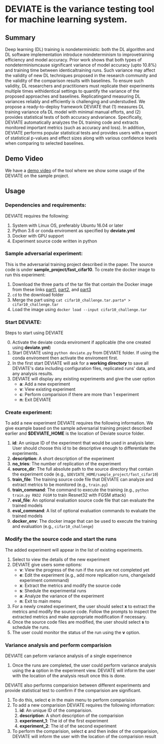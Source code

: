 # DEVIATE is the variance testing tool for machine learning system.

## Summary
Deep learning (DL) training is nondeterministic: both the DL algorithm and DL software implementation introduce nondeterminism to improvetraining  efficiency  and  model  accuracy.    Prior work shows  that both types  of nondeterminismcause significant variance of model accuracy (upto  10.8%)  and  training  time  between  identicaltraining runs.  Such variance may affect the validity of new DL techniques proposed in the research community and the validity of the comparison  results  with  baselines.   To  ensure  such validity,  DL  researchers  and  practitioners  must replicate  their  experiments  multiple  times  withidentical settings to quantify the variance of the proposed approaches and baselines.  Replicatingand  measuring  DL  variances  reliably  and  efficiently is challenging and understudied. We propose a ready-to-deploy framework DEVIATE  that  (1)  measures  DL  training  variance  ofa  DL  model  with  minimal  manual  efforts,  and (2) provides statistical tests of both accuracy andvariance.  Specifically, DEVIATE automatically analyzes the DL training code and extracts monitored  important  metrics  (such  as  accuracy  and loss).   In addition,  DEVIATE performs popular statistical tests and provides users with a report of statistical p-values and effect sizes along with various confidence levels when comparing to selected baselines.

## Demo Video
We have a [demo video](youtube.com/watch?v=OjOkLMlMt08) of the tool where we show some usage of the DEVIATE on the sample project.

## Usage

### Dependencies and requirements:

DEVIATE requires the following:

1. System with Linux OS, preferably Ubuntu 16.04 or later
2. Python 3.6 or conda enviroment as specified by **deviate.yml**
3. Docker with GPU support
4. Experiment source code written in python


### Sample adversarial experiment:

This is the adversarial training project described in the paper. The source code is under **sample_project/fast_cifar10**.
To create the docker image to run this experiment:

1. Download the three parts of the tar file that contain the Docker image from these links [part1](https://github.com/hvpham/deviate/releases/download/v0.1/cifar10_challenge.tar.partaa), [part2](https://github.com/hvpham/deviate/releases/download/v0.1/cifar10_challenge.tar.partab), and [part3](https://github.com/hvpham/deviate/releases/download/v0.1/cifar10_challenge.tar.partac)
2. `cd` to the download folder
3. Merge the part using `cat cifar10_challenge.tar.parta* > cifar10_challenge.tar`
4. Load the image using `docker load --input cifar10_challenge.tar`


### Start DEVIATE:

Steps to start using DEVIATE

0. Activate the deviate conda enviroment if applicable (the one created using **deviate.yml**)
1. Start DEVIATE using `python deviate.py` from DEVIATE folder. If using the conda enviroment then activate the enviroment first.
2. In the first start DEVIATE will ask for a **working directory** to save all DEVIATE's data including configuration files, replicated runs' data, and any analysis results.
3. DEVIATE will display any existing experiments and give the user option 
    * **a**: Add a new experiment
    * **v**: View existing experiment
    * **c**: Perform comparision if there are more than 1 experiment
    * **n**: Exit DEVIATE


### Create experiment:

To add a new experiment DEVIATE requires the following information.
We give example based on the sample adversarial training project described earlier and **$DEVIATE_HOME** is the location of Deviate source folder.

1. **id**: An unique ID of the experiment that would be used in analysis later. User should choose this id to be descriptive enough to differentiate the experiments.
2. **description**: A short description of the experiment
3. **no_tries**: The number of replication of the experiment
4. **source_dir**: The full absolute path to the source directory that contain the experiment code (e.g., `$DEVIATE_HOME/sample_project/fast_cifar10`)
5. **train_file**: The training source code file that DEVIATE can analyze and extract metrics to be monitored (e.g., `train.py`)
6. **train_command**: The command to execute the training (e.g., `python train.py RN32 FGSM` to train Resnet32 with FGSM attack)
7. **eval_file**: An optional evaluation source code file that can evaluate the trained models
8. **eval_command**: A list of optional evaluation commands to evaluate the trained models
9. **docker_env**: The docker image that can be used to execute the training and evaluation (e.g., `cifar10_challenge`)

### Modify the the source code and start the runs

The added experiment will appear in the list of existing experiments.

1. Select to view the details of the new experiment
2. DEVIATE give users some options:
   * **v**: View the progress of the run if the runs are not completed yet
   * **e**: Edit the experiment (e.g., add more replication runs, change/add experiment commmand)
   * **x**: Extract the metrics and modify the source code
   * **s**: Shedule the experimental runs
   * **a**: Analyze the variance of the experiment
   * **n**: Exit to main menu
3. For a newly created experiment, the user should select **x** to extract the metrics amd modify the source code. Follow the prompts to inspect the extracted metrics and make appropriate modification if necessary.
4. Once the source code files are modified, the user should select **s** to schedule the runs.
5. The user could monitor the status of the run using the **v** option.

### Variance analysis and perform comparision

DEVIATE can peform variance analysis of a single experinence

1. Once the runs are completed, the user could perform variance analysis using the **a** option in the experiment view. DEVIATE will inform the user with the location of the analysis result once this is done.

DEVIATE also performs comparision between different experiments and provide statistical test to comfirm if the comparision are significant.

1. To do this, select **c** in the main menu to perform comparision
2. To add a new comparision DEVIATE requires the following information:
    1. **id**: An unique ID of the comparision.
    2. **description**: A short description of the comparision
    3. **experiment_1**: The id of the first experiment
    3. **experiment_2**: The id of the second experiment
3. To perform the comparision, select **c** and then index of the comparision, DEVIATE will inform the user with the location of the comparision result
